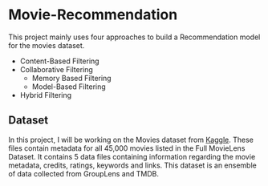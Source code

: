 # Movie-Recommendation

This project mainly uses four approaches to build a Recommendation model for the movies dataset. 

* Content-Based Filtering
* Collaborative Filtering
  - Memory Based Filtering 
  - Model-Based Filtering
* Hybrid Filtering

## Dataset

In this project, I will be working on the Movies dataset from [Kaggle](https://www.kaggle.com/rounakbanik/the-movies-dataset). These files contain metadata for all 45,000 movies listed in the Full MovieLens Dataset. It contains 5 data files containing information regarding the movie metadata, credits, ratings, keywords and links. This dataset is an ensemble of data collected from GroupLens and TMDB. 


